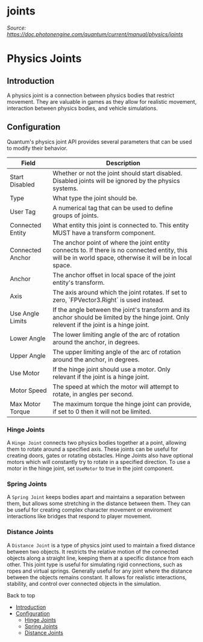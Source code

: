 # joints

_Source: https://doc.photonengine.com/quantum/current/manual/physics/joints_

# Physics Joints

## Introduction

A physics joint is a connection between physics bodies that restrict movement. They are valuable in games as they allow for realistic movement, interaction between physics bodies, and vehicle simulations.

## Configuration

Quantum's physics joint API provides several parameters that can be used to modify their behavior.

| Field | Description |
| --- | --- |
| Start Disabled | Whether or not the joint should start disabled. Disabled joints will be ignored by the physics systems. |
| Type | What type the joint should be. |
| User Tag | A numerical tag that can be used to define groups of joints. |
| Connected Entity | What entity this joint is connected to. This entity MUST have a transform component. |
| Connected Anchor | The anchor point of where the joint entity connects to. If there is no connected entity, this will be in world space, otherwise it will be in local space. |
| Anchor | The anchor offset in local space of the joint entity's transform. |
| Axis | The axis around which the joint rotates. If set to zero, \`FPVector3.Right\` is used instead. |
| Use Angle Limits | If the angle between the joint's transform and its anchor should be limited by the hinge joint. Only relevent if the joint is a hinge joint. |
| Lower Angle | The lower limiting angle of the arc of rotation around the anchor, in degrees. |
| Upper Angle | The upper limiting angle of the arc of rotation around the anchor, in degrees. |
| Use Motor | If the hinge joint should use a motor. Only relevant if the joint is a hinge joint. |
| Motor Speed | The speed at which the motor will attempt to rotate, in angles per second. |
| Max Motor Torque | The maximum torque the hinge joint can provide, if set to 0 then it will not be limited. |

### Hinge Joints

A `Hinge Joint` connects two physics bodies together at a point, allowing them to rotate around a specified axis. These joints can be useful for creating doors, gates or rotating obstacles. Hinge Joints also have optional motors which will constantly try to rotate in a specified direction. To use a motor in the hinge joint, set `UseMotor` to true in the joint component.

### Spring Joints

A `Spring Joint` keeps bodies apart and maintains a separation between them, but allows some stretching in the distance between them. They can be useful for creating complex character movement or enviroment interactions like bridges that respond to player movement.

### Distance Joints

A `Distance Joint` is a type of physics joint used to maintain a fixed distance between two objects. It restricts the relative motion of the connected objects along a straight line, keeping them at a specific distance from each other. This joint type is useful for simulating rigid connections, such as ropes and virtual springs. Generally useful for any joint where the distance between the objects remains constant. It allows for realistic interactions, stability, and control over connected objects in the simulation.

Back to top

- [Introduction](#introduction)
- [Configuration](#configuration)
  - [Hinge Joints](#hinge-joints)
  - [Spring Joints](#spring-joints)
  - [Distance Joints](#distance-joints)